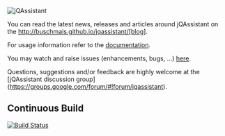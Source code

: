 ![jQAssistant](https://github.com/buschmais/jqassistant/wiki/images/logo_jqa-small.png "jQAssistant")

You can read the latest news, releases and articles around jQAssistant on the http://buschmais.github.io/jqassistant/[blog].

For usage information refer to the [documentation](http://buschmais.github.io/jqassistant/doc/1.0.0-M3/).

You may watch and raise issues (enhancements, bugs, ...) [here](https://github.com/buschmais/jqassistant/issues).

Questions, suggestions and/or feedback are highly welcome at the [jQAssistant discussion group] (https://groups.google.com/forum/#!forum/jqassistant).

## Continuous Build

[![Build Status](https://travis-ci.org/buschmais/jqassistant.svg?branch=master)](https://travis-ci.org/buschmais/jqassistant)
